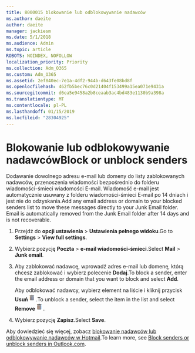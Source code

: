 ```yaml
---
title: 8000015 blokowanie lub odblokowywanie nadawców
ms.author: daeite
author: daeite
manager: jackiesm
ms.date: 5/1/2018
ms.audience: Admin
ms.topic: article
ROBOTS: NOINDEX, NOFOLLOW
localization_priority: Priority
ms.collection: Adm_O365
ms.custom: Adm_O365
ms.assetid: 2ef840ec-7e1a-4df2-944b-d643fe08bd8f
ms.openlocfilehash: 462fb5bec76c0d21404f153499a15ea071e9431a
ms.sourcegitcommit: d6ea5e9458a2b8ceaab3ac4bd483e1130b9a398a
ms.translationtype: MT
ms.contentlocale: pl-PL
ms.lasthandoff: 01/15/2019
ms.locfileid: "28304925"
---
```

# <a name="block-or-unblock-senders"></a><span data-ttu-id="a8196-102">Blokowanie lub odblokowywanie nadawców</span><span class="sxs-lookup"><span data-stu-id="a8196-102">Block or unblock senders</span></span>

<span data-ttu-id="a8196-p101">Dodawanie dowolnego adresu e-mail lub domeny do listy zablokowanych nadawców, przenoszenia wiadomości bezpośrednio do folderu wiadomości-śmieci wiadomości E-mail. Wiadomość e-mail jest automatycznie usuwany z folderu wiadomości-śmieci E-mail po 14 dniach i jest nie do odzyskania.</span><span class="sxs-lookup"><span data-stu-id="a8196-p101">Add any email address or domain to your blocked senders list to move these messages directly to your Junk Email folder. Email is automatically removed from the Junk Email folder after 14 days and is not recoverable.</span></span>
  
1. <span data-ttu-id="a8196-105">Przejdź do **opcji ustawienia** \> **Ustawienia pełnego widoku**.</span><span class="sxs-lookup"><span data-stu-id="a8196-105">Go to **Settings** \> **View full settings**.</span></span> 
    
2. <span data-ttu-id="a8196-106">Wybierz pozycję **Poczta** \> **e-mail wiadomości-śmieci**.</span><span class="sxs-lookup"><span data-stu-id="a8196-106">Select **Mail** \> **Junk email**.</span></span> 
    
3. <span data-ttu-id="a8196-107">Aby zablokować nadawcę, wprowadź adres e-mail lub domenę, którą chcesz zablokować i wybierz polecenie **Dodaj**.</span><span class="sxs-lookup"><span data-stu-id="a8196-107">To block a sender, enter the email address or domain that you want to block and select **Add**.</span></span> 
    
    <span data-ttu-id="a8196-108">Aby odblokować nadawcy, wybierz element na liście i kliknij przycisk **Usuń**![usunąć](media/deb47846-8483-4f9d-813a-fc8fe288b583.png).</span><span class="sxs-lookup"><span data-stu-id="a8196-108">To unblock a sender, select the item in the list and select **Remove**![Delete](media/deb47846-8483-4f9d-813a-fc8fe288b583.png).</span></span>
    
4. <span data-ttu-id="a8196-109">Wybierz pozycję **Zapisz**.</span><span class="sxs-lookup"><span data-stu-id="a8196-109">Select **Save**.</span></span> 
    
<span data-ttu-id="a8196-110">Aby dowiedzieć się więcej, zobacz [blokowanie nadawców lub odblokowywanie nadawców w Hotmail](https://go.microsoft.com/fwlink/p/?linkid=873133).</span><span class="sxs-lookup"><span data-stu-id="a8196-110">To learn more, see [Block senders or unblock senders in Outlook.com](https://go.microsoft.com/fwlink/p/?linkid=873133).</span></span>
  

